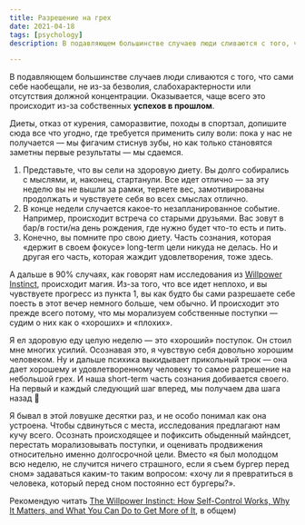 ```yaml
---
title: Разрешение на грех
date: 2021-04-18
tags: [psychology]
description: В подавляющем большинстве случаев люди сливаются с того, что сами себе наобещали, не из-за безволия, слабохарактерности или отсутствия должной концентрации. Оказывается, чаще всего это происходит из-за собственных успехов в прошлом...

---
```


В подавляющем большинстве случаев люди сливаются с того, что сами себе наобещали, не из-за безволия, слабохарактерности или отсутствия должной концентрации. Оказывается, чаще всего это происходит из-за собственных **успехов в прошлом**.

Диеты, отказ от курения, саморазвитие, походы в спортзал, допишите сюда все что угодно, где требуется применить силу воли: пока у нас не получается — мы фигачим стиснув зубы, но как только становятся заметны первые результаты — мы сдаемся.

1. Представьте, что вы сели на здоровую диету. Вы долго собирались с мыслями, и, наконец, стартанули. Все идет отлично — за эту неделю вы не вышли за рамки, теряете вес, замотивированы продолжать и чувствуете себя во всех смыслах отлично.
2. В конце недели случается какое-то незапланированное событие. Например, происходит встреча со старыми друзьями. Вас зовут в бар/в гости/на день рождения, где нужно будет что-то есть и пить.
3. Конечно, вы помните про свою диету. Часть сознания, которая «держит в своем фокусе» long-term цели никуда не делась. Но и другая его часть, которая жаждит удовлетворения, тоже здесь.

А дальше в 90% случаях, как говорят нам исследования из [Willpower Instinct](https://www.amazon.com/Willpower-Instinct-Self-Control-Works-Matters-ebook/dp/B005ERIRZE), происходит магия. Из-за того, что все идет неплохо, и вы чувствуете прогресс из пункта 1, вы как будто бы сами разрешаете себе поесть в этот вечер немного больше, чем обычно. И происходит это прежде всего потому, что мы морализуем собственные поступки — судим о них как о «хороших» и «плохих».

Я ел здоровую еду целую неделю — это «хороший» поступок. Он стоил мне многих усилий. Осознавая это, я чувствую себя довольно хорошим человеком. Ну и дальше психика выкидывает прикольный трюк — она дает хорошему и удовлетворенному человеку то самое разрешение на небольшой грех. И наша short-term часть сознания добивается своего. На первый и каждый следующий шаг вперед, мы получаем два шага назад 🙂

Я бывал в этой ловушке десятки раз, и не особо понимал как она устроена. Чтобы сдвинуться с места, исследования предлагают нам кучу всего. Осознать происходящее и пофиксить обыденный майндсет, перестать морализовывать поступки, и оценивать продвижения относительно именно долгосрочной цели. Вместо «я был молодцом всю неделю, не случится ничего страшного, если я съем бургер перед сном» задаваться каким-то таким вопросом: «хочу ли я превратиться в человека, который перед сном постоянно ест бургеры?».

Рекомендую читать [The Willpower Instinct: How Self-Control Works, Why It Matters, and What You Can Do to Get More of It](https://www.amazon.com/Willpower-Instinct-Self-Control-Works-Matters-ebook/dp/B005ERIRZE), в общем)